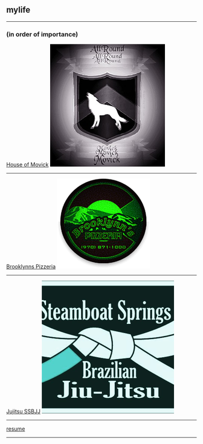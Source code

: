 ## mylife  

---

### (in order of importance)


[House of Movick](/houseofmovick)
<img src="/images/coatarms.jpg?raw=true"/>

---

[Brooklynns Pizzeria](/brooklynnspizzeria)
<img src="/images/pizzalogo.png?raw=true"/>

---

[Jujitsu SSBJJ](https://www.steamboatbjj.com/)
<img src="/images/ssbjj.jpg?raw=true"/>

---

[resume](/files/resume.md)

---
